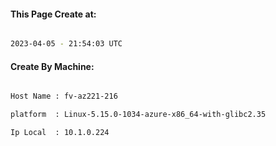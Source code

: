 
   
#### This Page Create at:

```bash

2023-04-05 - 21:54:03 UTC

```

#### Create By Machine:

```bash

Host Name : fv-az221-216

platform  : Linux-5.15.0-1034-azure-x86_64-with-glibc2.35

Ip Local  : 10.1.0.224

```


